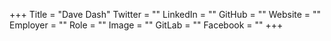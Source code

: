 +++
Title = "Dave Dash"
Twitter = ""
LinkedIn = ""
GitHub = ""
Website = ""
Employer = ""
Role = ""
Image = ""
GitLab = ""
Facebook = ""
+++
